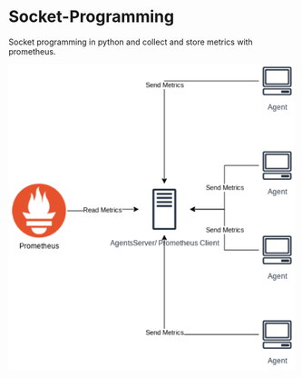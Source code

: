 # Socket-Programming
Socket programming in python and collect and store metrics with prometheus.

![Overview](/images/image.png)
